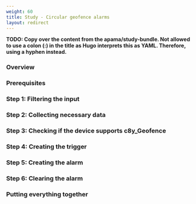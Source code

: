 ```yaml
---
weight: 60
title: Study - Circular geofence alarms
layout: redirect
---
```


**TODO: Copy over the content from the apama/study-bundle.
Not allowed to use a colon (:) in the title as Hugo interprets this as YAML. Therefore, using a hyphen instead.**

### Overview

### Prerequisites

### Step 1: Filtering the input

### Step 2: Collecting necessary data

### Step 3: Checking if the device supports c8y_Geofence

### Step 4: Creating the trigger

### Step 5: Creating the alarm

### Step 6: Clearing the alarm

### Putting everything together
